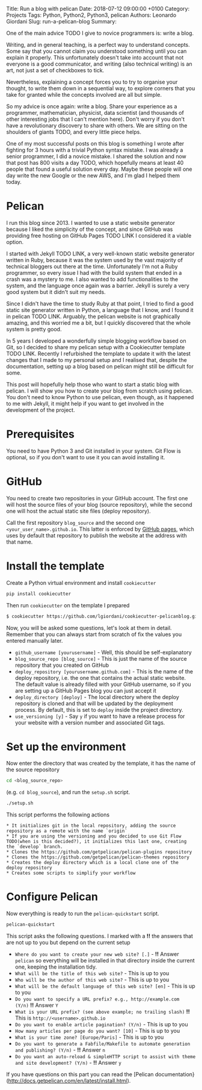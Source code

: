 
Title: Run a blog with pelican
Date: 2018-07-12 09:00:00 +0100
Category: Projects
Tags: Python, Python2, Python3, pelican
Authors: Leonardo Giordani
Slug: run-a-pelican-blog
Summary: 

One of the main advice TODO I give to novice programmers is: write a blog.

Writing, and in general teaching, is a perfect way to understand concepts. Some say that you cannot claim you understood something until you can explain it properly. This unfortunately doesn't take into account that not everyone is a good communicator, and writing (also technical writing) is an art, not just a set of checkboxes to tick.

Nevertheless, explaining a concept forces you to try to organise your thought, to write them down in a sequential way, to explore corners that you take for granted while the concepts involved are all but simple.

So my advice is once again: write a blog. Share your experience as a programmer, mathematician, physicist, data scientist (and thousands of other interesting jobs that I can't mention here). Don't worry if you don't have a revolutionary discovery to share with others. We are sitting on the shoulders of giants TODO, and every little piece helps.

One of my most successful posts on this blog is something I wrote after fighting for 3 hours with a trivial Python syntax mistake. I was already a senior programmer, I did a novice mistake. I shared the solution and now that post has 800 visits a day TODO, which hopefully means at least 40 people that found a useful solution every day. Maybe these people will one day write the new Google or the new AWS, and I'm glad I helped them today.

# Pelican 

I run this blog since 2013. I wanted to use a static website generator because I liked the simplicity of the concept, and since GitHub was providing free hosting on GitHub Pages TODO LINK I considered it a viable option.

I started with Jekyll TODO LINK, a very well-known static website generator written in Ruby, because it was the system used by the vast majority of technical bloggers out there at the time. Unfortunately I'm not a Ruby programmer, so every issue I had with the build system that ended in a crash was a mystery to me. I also wanted to add functionalities to the system, and the language once again was a barrier. Jekyll is surely a very good system but it didn't suit my needs.

Since I didn't have the time to study Ruby at that point, I tried to find a good static site generator written in Python, a language that I know, and I found it in pelican TODO LINK. Arguably, the pelican website is not graphically amazing, and this worried me a bit, but I quickly discovered that the whole system is pretty good.

In 5 years I developed a wonderfully simple blogging workflow based on Git, so I decided to share my pelican setup with a Cookiecutter template TODO LINK. Recently I refurbished the template to update it with the latest changes that I made to my personal setup and I realised that, despite the documentation, setting up a blog based on pelican might still be difficult for some.

This post will hopefully help those who want to start a static blog with pelican. I will show you how to create your blog from scratch using pelican. You don't need to know Python to use pelican, even though, as it happened to me with Jekyll, it might help if you want to get involved in the development of the project.

# Prerequisites

You need to have Python 3 and Git installed in your system. Git Flow is optional, so if you don't want to use it you can avoid installing it.

# GitHub

You need to create two repositories in your GitHub account. The first one will host the source files of your blog (source repository), while the second one will host the actual static site files (deploy repository).

Call the first repository `blog_source` and the second one `<your_user_name>.github.io`. This latter is enforced by [GitHub pages](https://pages.github.com/), which uses by default that repository to publish the website at the address with that name.

# Install the template

Create a Python virtual environment and install `cookiecutter`

``` sh
pip install cookiecutter
```

Then run `cookiecutter` on the template I prepared

``` sh
$ cookiecutter https://github.com/lgiordani/cookiecutter-pelicanblog.git
```

Now, you will be asked some questions, let's look at them in detail. Remember that you can always start from scratch of fix the values you entered manually later.

* `github_username [yourusername]` - Well, this should be self-explanatory
* `blog_source_repo [blog_source]` - This is just the name of the source repository that you created on GitHub
* `deploy_repository [yourusername.github.com]` - This is the name of the deploy repository, i.e. the one that contains the actual static website. The default value is already filled with your GitHub username, so if you are setting up a GitHub Pages blog you can just accept it
* `deploy_directory [deploy]` - The local directory where the deploy repository is cloned and that will be updated by the deployment process. By default, this is set to `deploy` inside the project directory.
* `use_versioning [y]` - Say `y` if you want to have a release process for your website with a version number and associated Git tags.

# Set up the environment

Now enter the directory that was created by the template, it has the name of the source repository

``` sh
cd <blog_source_repo>
```

(e.g. `cd blog_source`), and run the `setup.sh` script.

``` sh
./setup.sh
```

This script performs the following actions

    * It initializes git in the local repository, adding the source repository as a remote with the name `origin`
    * If you are using the versioning and you decided to use Git Flow TODO(when is this decided?), it initializes this last one, creating the `develop` branch.
    * Clones the https://github.com/getpelican/pelican-plugins repository
    * Clones the https://github.com/getpelican/pelican-themes repository
    * Creates the deploy directory which is a local clone one of the deploy repository
    * Creates some scripts to simplify your workflow

# Configure Pelican

Now everything is ready to run the `pelican-quickstart` script.

``` sh
pelican-quickstart
```

This script asks the following questions. I marked with a **!!** the answers that are not up to you but depend on the current setup

* `Where do you want to create your new web site? [.]` - **!!** Answer `pelican` so everything will be installed in that directory inside the current one, keeping the installation tidy.
* `What will be the title of this web site?` - This is up to you
* `Who will be the author of this web site?` - This is up to you
* `What will be the default language of this web site? [en]` - This is up to you
* `Do you want to specify a URL prefix? e.g., http://example.com   (Y/n)` **!!** Answer `Y`
* `What is your URL prefix? (see above example; no trailing slash)` **!!** This is `http://<username>.github.io`
* `Do you want to enable article pagination? (Y/n)` - This is up to you
* `How many articles per page do you want? [10]` - This is up to you
* `What is your time zone? [Europe/Paris]` - This is up to you
* `Do you want to generate a Fabfile/Makefile to automate generation and publishing? (Y/n)` - **!!** Answer `n`
* `Do you want an auto-reload & simpleHTTP script to assist with theme and site development? (Y/n)` - **!!** Answer `y`

If you have questions on this part you can read the [Pelican documentation}(http://docs.getpelican.com/en/latest/install.html).

